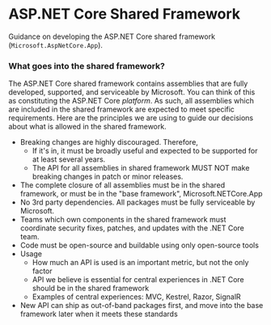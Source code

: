 ASP.NET Core Shared Framework
=============================

Guidance on developing the ASP.NET Core shared framework (`Microsoft.AspNetCore.App`).

### What goes into the shared framework?

The ASP.NET Core shared framework contains assemblies that are fully developed, supported, and serviceable by Microsoft. You can think of this as constituting the ASP.NET Core *platform*. As such, all assemblies which are included in the shared framework are expected to meet specific requirements. Here are the principles we are using to guide our decisions about what is allowed in the shared framework.

* Breaking changes are highly discouraged. Therefore, 
  * If it's in, it must be broadly useful and expected to be supported for at least several years.
  * The API for all assemblies in shared framework MUST NOT make breaking changes in patch or minor releases.
* The complete closure of all assemblies must be in the shared framework, or must be in the "base framework", Microsoft.NETCore.App
* No 3rd party dependencies. All packages must be fully serviceable by Microsoft.
* Teams which own components in the shared framework must coordinate security fixes, patches, and updates with the .NET Core team.
* Code must be open-source and buildable using only open-source tools
* Usage
   * How much an API is used is an important metric, but not the only factor
   * API we believe is essential for central experiences in .NET Core should be in the shared framework
   * Examples of central experiences: MVC, Kestrel, Razor, SignalR
* New API can ship as out-of-band packages first, and move into the base framework later when it meets these standards
